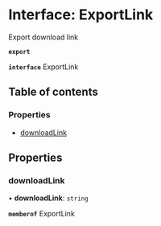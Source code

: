 # Interface: ExportLink

Export download link

**`export`**

**`interface`** ExportLink

## Table of contents

### Properties

- [downloadLink](ExportLink.md#downloadlink)

## Properties

### <a id="downloadlink" name="downloadlink"></a> downloadLink

• **downloadLink**: `string`

**`memberof`** ExportLink
